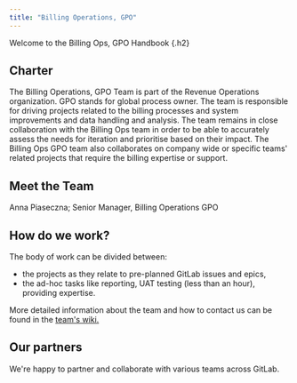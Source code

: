 ```yaml
---
title: "Billing Operations, GPO"
---
```


Welcome to the Billing Ops, GPO Handbook
{.h2}

## Charter

The Billing Operations, GPO Team is part of the Revenue Operations organization. GPO stands for global process owner. The team is responsible for driving projects related to the billing processes and system improvements and data handling and analysis. The team remains in close collaboration with the Billing Ops team in order to be able to accurately assess the needs for iteration and prioritise based on their impact. The Billing Ops GPO team also collaborates on company wide or specific teams' related projects that require the billing expertise or support.

## Meet the Team

Anna Piaseczna; Senior Manager, Billing Operations GPO

## How do we work?

The body of work can be divided between:

- the projects as they relate to pre-planned GitLab issues and epics,
- the ad-hoc tasks like reporting, UAT testing (less than an hour), providing expertise.

More detailed information about the team and how to contact us can be found in the [team's wiki.](https://gitlab.com/gitlab-com/Finance-Division/finance/-/wikis/Billing%20Operations%20&%20Accounts%20Receivable%20Wiki#bar_chart-gpo-team)

## Our partners

We're happy to partner and collaborate with various teams across GitLab.
